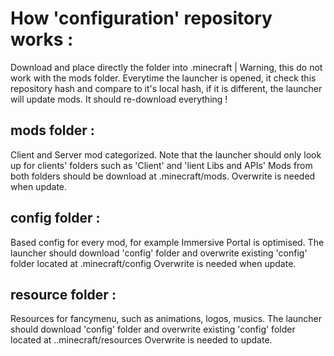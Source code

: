 # How 'configuration' repository works :
  Download and place directly the folder into .minecraft | Warning, this do not work with the mods folder.
  Everytime the launcher is opened, it check this repository hash and compare to it's local hash, if it is different, the launcher will update mods. It should re-download everything !


## mods folder :
  Client and Server mod categorized.
  Note that the launcher should only look up for clients' folders such as 'Client' and 'lient Libs and APIs' Mods from both folders should be download at .minecraft/mods. Overwrite is needed when update.

## config folder :
  Based config for every mod, for example Immersive Portal is optimised.
  The launcher should download 'config' folder and overwrite existing 'config' folder located at .minecraft/config
  Overwrite is needed when update.

## resource folder :
  Resources for fancymenu, such as animations, logos, musics.
  The launcher should download 'config' folder and overwrite existing 'config' folder located at ..minecraft/resources
  Overwrite is needed to update.
